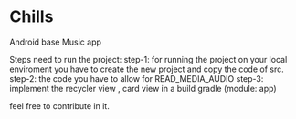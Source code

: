 # Chills
Android base Music app

Steps need to run the project:
step-1: for running the project on your local enviroment you have to create the new project and copy the code of src.
step-2: the code you have to allow for READ_MEDIA_AUDIO 
step-3: implement the  recycler view , card view in a build gradle (module: app)

feel free to contribute in it.



